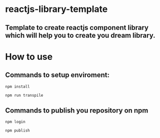 # reactjs-library-template

## Template to create reactjs component library which will help you to create you dream library.


# How to use

## Commands to setup enviroment:
```
npm install
```
```
npm run transpile
```

## Commands to publish you repository on npm
```
npm login
```
```
npm publish
```
